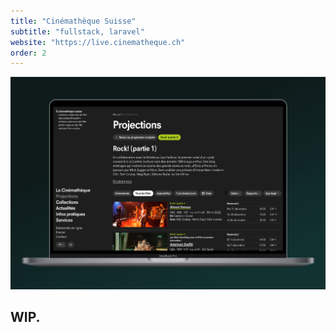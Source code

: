 ```yaml
---
title: "Cinémathèque Suisse"
subtitle: "fullstack, laravel"
website: "https://live.cinematheque.ch"
order: 2
---
```


![Site Cinémathèque](../../assets/cinematheque.jpeg)

## WIP.

